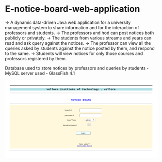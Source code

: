 # E-notice-board-web-application
-> A dynamic data-driven Java web application for a university management system to share information and for the interaction of professors and students. 
-> The professors and hod can post notices both publicly or privately.
-> The students from various streams and years can read and ask query against the notices.
-> The professor can view all the queries asked by students against the notice posted by them, and respond to the same. 
-> Students will view notices for only those courses and professors registered by them.

Database used to store notices by professors and queries by students - MySQL 
server used - GlassFish 4.1

<img src="https://github.com/mansibhalerao/E-notice-board-web-application/blob/master/Screenshot%20(426).png">
